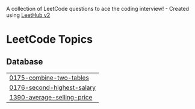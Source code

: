 A collection of LeetCode questions to ace the coding interview! - Created using [LeetHub v2](https://github.com/arunbhardwaj/LeetHub-2.0)
<!---LeetCode Topics Start-->
# LeetCode Topics
## Database
|  |
| ------- |
| [0175-combine-two-tables](https://github.com/mustafarezk12/Crack-SQL-Interview-in-50-Qs-Leetcode/tree/master/0175-combine-two-tables) |
| [0176-second-highest-salary](https://github.com/mustafarezk12/Crack-SQL-Interview-in-50-Qs-Leetcode/tree/master/0176-second-highest-salary) |
| [1390-average-selling-price](https://github.com/mustafarezk12/Crack-SQL-Interview-in-50-Qs-Leetcode/tree/master/1390-average-selling-price) |
<!---LeetCode Topics End-->
